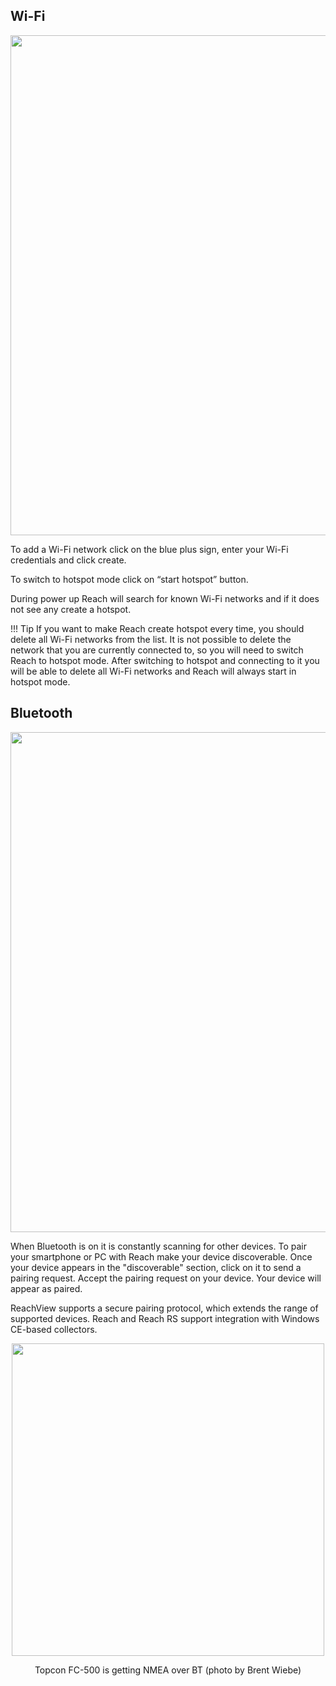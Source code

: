 ## Wi-Fi

<p style="text-align:center" ><img src="../img/reachview/connectivity/wifi.png" style="width: 800px;" /></p>

To add a Wi-Fi network click on the blue plus sign, enter your Wi-Fi credentials and click create. 

To switch to hotspot mode click on “start hotspot” button.

During power up Reach will search for known Wi-Fi networks and if it does not see any create a hotspot. 

!!! Tip
    If you want to make Reach create hotspot every time, you should delete all Wi-Fi networks from the list. It is not possible to delete the network that you are currently connected to, so you will  need to switch Reach to hotspot mode. After switching to hotspot and connecting to it you will be able to delete all Wi-Fi networks and Reach will always start in hotspot mode.



## Bluetooth

<p style="text-align:center" ><img src="../img/reachview/connectivity/bluetooth.png" style="width: 800px;" /></p>

When Bluetooth is on it is constantly scanning for other devices. To pair your smartphone or PC with Reach make your device discoverable. Once your device appears in the "discoverable" section, click on it to send a pairing request. Accept the pairing request on your device. Your device will appear as paired.

ReachView supports a secure pairing protocol, which extends the range of supported devices. Reach and Reach RS support integration with Windows CE-based collectors.

<p style="text-align:center" ><img src="../img/reachview/connectivity/reachrs-topcon.jpg" style="width: 500px;" /></p>
<p style="text-align:center" >Topcon FC-500 is getting NMEA over BT (photo by Brent Wiebe)</p>
